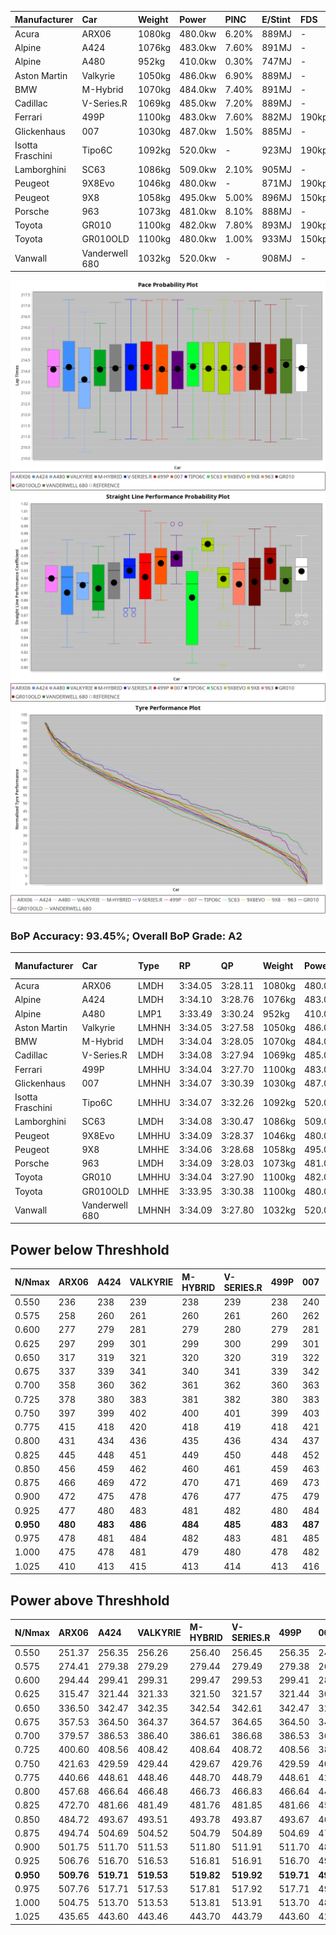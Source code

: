 | Manufacturer     | Car            | Weight | Power   | PINC    | E/Stint | FDS     |
|:-|:-|:-|:-|:-|:-|:-|
| Acura            | ARX06          | 1080kg | 480.0kw | 6.20%   | 889MJ   |    -    |
| Alpine           | A424           | 1076kg | 483.0kw | 7.60%   | 891MJ   |    -    |
| Alpine           | A480           | 952kg  | 410.0kw | 0.30%   | 747MJ   |    -    |
| Aston Martin     | Valkyrie       | 1050kg | 486.0kw | 6.90%   | 889MJ   |    -    |
| BMW              | M-Hybrid       | 1070kg | 484.0kw | 7.40%   | 891MJ   |    -    |
| Cadillac         | V-Series.R     | 1069kg | 485.0kw | 7.20%   | 889MJ   |    -    |
| Ferrari          | 499P           | 1100kg | 483.0kw | 7.60%   | 882MJ   | 190kph  |
| Glickenhaus      | 007            | 1030kg | 487.0kw | 1.50%   | 885MJ   |    -    |
| Isotta Fraschini | Tipo6C         | 1092kg | 520.0kw |    -    | 923MJ   | 190kph  |
| Lamborghini      | SC63           | 1086kg | 509.0kw | 2.10%   | 905MJ   |    -    |
| Peugeot          | 9X8Evo         | 1046kg | 480.0kw |    -    | 871MJ   | 190kph  |
| Peugeot          | 9X8            | 1058kg | 495.0kw | 5.00%   | 896MJ   | 150kph  |
| Porsche          | 963            | 1073kg | 481.0kw | 8.10%   | 888MJ   |    -    |
| Toyota           | GR010          | 1100kg | 482.0kw | 7.80%   | 893MJ   | 190kph  |
| Toyota           | GR010OLD       | 1100kg | 480.0kw | 1.00%   | 933MJ   | 150kph  |
| Vanwall          | Vanderwell 680 | 1032kg | 520.0kw |    -    | 908MJ   |    -    |

![PACECHART](./IMG/AUTO.png)
![STRAIGHTLINEPERFORMANCECHART](./IMG/AUTO_sp.png)
![TYREPERFORMANCECHART](./IMG/AUTO_tw.png)

### BoP Accuracy: 93.45%; Overall BoP Grade: A2
| Manufacturer     | Car            | Type  | RP      | QP      | Weight | Power¹  | Threshhold | PINC    | Power²   | E/Stint | AVG Vmax  | FDS     | RDLC | L/Stint | BOP-Grade | Model Accuracy | Model Points | Match%  | SimDiff |
|:-|:-|:-|:-|:-|:-|:-|:-|:-|:-|:-|:-|:-|:-|:-|:-|:-|:-|:-|:-|
| Acura            | ARX06          | LMDH  | 3:34.05 | 3:28.11 | 1080kg | 480.0kw | 210.0kph   | 6.20%   | 509.80kw |  889MJ  | 317.02kph |    -    | 0.99 | 12      | +B2       | 100.00%        | 996          | 80.27%  | #       |
| Alpine           | A424           | LMDH  | 3:34.10 | 3:28.76 | 1076kg | 483.0kw | 210.0kph   | 7.60%   | 519.70kw |  891MJ  | 314.73kph |    -    | 1.00 | 12      | ~A1       | 98.45%         | 2220         | 96.31%  | #       |
| Alpine           | A480           | LMP1  | 3:33.49 | 3:30.24 |  952kg | 410.0kw | 210.0kph   | 0.30%   | 411.20kw |  747MJ  | 313.59kph |    -    | 0.98 | 11      | -A2       | 95.90%         | 1706         | 91.22%  | -0.20   |
| Aston Martin     | Valkyrie       | LMHNH | 3:34.05 | 3:27.58 | 1050kg | 486.0kw | 210.0kph   | 6.90%   | 519.50kw |  889MJ  | 317.23kph |    -    | 1.03 | 12      | +C2       | 100.00%        | 466          | 73.24%  | #       |
| BMW              | M-Hybrid       | LMDH  | 3:34.04 | 3:28.05 | 1070kg | 484.0kw | 210.0kph   | 7.40%   | 519.80kw |  891MJ  | 317.44kph |    -    | 1.00 | 12      | ~A1       | 100.00%        | 3339         | 100.00% | #       |
| Cadillac         | V-Series.R     | LMDH  | 3:34.08 | 3:27.94 | 1069kg | 485.0kw | 210.0kph   | 7.20%   | 519.90kw |  889MJ  | 319.24kph |    -    | 1.00 | 12      | ~A1       | 99.03%         | 6041         | 97.86%  | #       |
| Ferrari          | 499P           | LMHHU | 3:34.04 | 3:27.70 | 1100kg | 483.0kw | 210.0kph   | 7.60%   | 519.70kw |  882MJ  | 317.10kph | 190kph  | 1.01 | 12      | ~A1       | 99.97%         | 7286         | 100.00% | #       |
| Glickenhaus      | 007            | LMHNH | 3:34.07 | 3:30.39 | 1030kg | 487.0kw | 210.0kph   | 1.50%   | 494.30kw |  885MJ  | 322.51kph |    -    | 0.97 | 12      | ~A1       | 93.90%         | 2170         | 99.17%  | +1.68   |
| Isotta Fraschini | Tipo6C         | LMHHU | 3:34.07 | 3:32.26 | 1092kg | 520.0kw | 210.0kph   |    -    | 520.00kw |  923MJ  | 320.37kph | 190kph  | 1.02 | 12      | +C1       | 98.48%         | 130          | 78.82%  | +1.63   |
| Lamborghini      | SC63           | LMDH  | 3:34.08 | 3:30.47 | 1086kg | 509.0kw | 210.0kph   | 2.10%   | 519.70kw |  905MJ  | 314.19kph |    -    | 1.03 | 12      | ~A1       | 100.00%        | 784          | 98.76%  | +1.41   |
| Peugeot          | 9X8Evo         | LMHHU | 3:34.09 | 3:28.37 | 1046kg | 480.0kw | 210.0kph   |    -    | 480.00kw |  871MJ  | 323.98kph | 190kph  | 1.01 | 12      | +B1       | 100.00%        | 1890         | 87.44%  | #       |
| Peugeot          | 9X8            | LMHHE | 3:34.06 | 3:28.68 | 1058kg | 495.0kw | 210.0kph   | 5.00%   | 519.80kw |  896MJ  | 317.16kph | 150kph  | 1.02 | 12      | ~A1       | 98.18%         | 4753         | 100.00% | -0.39   |
| Porsche          | 963            | LMDH  | 3:34.09 | 3:28.03 | 1073kg | 481.0kw | 210.0kph   | 8.10%   | 520.00kw |  888MJ  | 316.77kph |    -    | 1.00 | 12      | ~A1       | 99.89%         | 15174        | 100.00% | #       |
| Toyota           | GR010          | LMHHU | 3:34.04 | 3:27.90 | 1100kg | 482.0kw | 210.0kph   | 7.80%   | 519.60kw |  893MJ  | 315.96kph | 190kph  | 1.00 | 12      | ~A1       | 99.82%         | 5457         | 100.00% | #       |
| Toyota           | GR010OLD       | LMHHE | 3:33.95 | 3:30.38 | 1100kg | 480.0kw | 210.0kph   | 1.00%   | 484.80kw |  933MJ  | 318.23kph | 150kph  | 0.99 | 12      | +A2       | 100.00%        | 930          | 92.07%  | +2.65   |
| Vanwall          | Vanderwell 680 | LMHNH | 3:34.09 | 3:27.80 | 1032kg | 520.0kw | 0.0kph     |    -    | 520.00kw |  908MJ  | 321.48kph |    -    | 1.02 | 12      | ~A1       | 96.27%         | 645          | 100.00% | +0.36   |

## Power below Threshhold
| N/Nmax    | ARX06   | A424    | VALKYRIE | M-HYBRID | V-SERIES.R | 499P    | 007     | TIPO6C  | SC63    | 9X8EVO  | 9X8     | 963     | GR010   | GR010OLD | VANDERWELL 680 | ​     | RPM      | A480            |
|:-|:-|:-|:-|:-|:-|:-|:-|:-|:-|:-|:-|:-|:-|:-|:-|:-|:-|:-|
|  0.550    |  236    |  238    |  239     |  238     |  239       |  238    |  240    |  256    |  251    |  236    |  244    |  237    |  237    |  236     |  256           |  ​    |   --     |  0.00           |
|  0.575    |  258    |  260    |  261     |  260     |  261       |  260    |  262    |  279    |  274    |  258    |  266    |  259    |  259    |  258     |  279           |  ​    |   --     |  0.00           |
|  0.600    |  277    |  279    |  281     |  279     |  280       |  279    |  281    |  300    |  294    |  277    |  286    |  278    |  278    |  277     |  300           |  ​    |   --     |  0.00           |
|  0.625    |  297    |  299    |  301     |  299     |  300       |  299    |  301    |  322    |  315    |  297    |  306    |  298    |  298    |  297     |  322           |  ​    |   --     |  0.00           |
|  0.650    |  317    |  319    |  321     |  320     |  320       |  319    |  322    |  343    |  336    |  317    |  327    |  318    |  318    |  317     |  343           |  ​    |   --     |  0.00           |
|  0.675    |  337    |  339    |  341     |  340     |  341       |  339    |  342    |  365    |  357    |  337    |  348    |  338    |  338    |  337     |  365           |  ​    |   --     |  0.00           |
|  0.700    |  358    |  360    |  362     |  361     |  362       |  360    |  363    |  387    |  379    |  358    |  369    |  359    |  359    |  358     |  387           |  ​    |   --     |  0.00           |
|  0.725    |  378    |  380    |  383     |  381     |  382       |  380    |  383    |  409    |  400    |  378    |  389    |  379    |  380    |  378     |  409           |  ​    |   --     |  0.00           |
|  0.750    |  397    |  399    |  402     |  400     |  401       |  399    |  403    |  430    |  421    |  397    |  409    |  398    |  399    |  397     |  430           |  ​    |   --     |  0.00           |
|  0.775    |  415    |  418    |  420     |  418     |  419       |  418    |  421    |  449    |  440    |  415    |  428    |  416    |  417    |  415     |  449           |  ​    |  5000    |  -3,217,613.85  |
|  0.800    |  431    |  434    |  436     |  435     |  436       |  434    |  437    |  467    |  457    |  431    |  445    |  432    |  433    |  431     |  467           |  ​    |  5500    |  -3,504,384.13  |
|  0.825    |  445    |  448    |  451     |  449     |  450       |  448    |  452    |  482    |  472    |  445    |  459    |  446    |  447    |  445     |  482           |  ​    |  5999    |  -3,805,183.24  |
|  0.850    |  456    |  459    |  462     |  460     |  461       |  459    |  463    |  494    |  484    |  456    |  470    |  457    |  458    |  456     |  494           |  ​    |  6499    |  -4,120,011.17  |
|  0.875    |  466    |  469    |  472     |  470     |  471       |  469    |  473    |  505    |  494    |  466    |  480    |  467    |  468    |  466     |  505           |  ​    |  7000    |  -4,448,867.91  |
|  0.900    |  472    |  475    |  478     |  476     |  477       |  475    |  479    |  512    |  501    |  472    |  487    |  473    |  474    |  472     |  512           |  ​    |  7500    |  -4,791,753.48  |
|  0.925    |  477    |  480    |  483     |  481     |  482       |  480    |  484    |  517    |  506    |  477    |  492    |  478    |  479    |  477     |  517           |  ​    |  8000    |  407.26         |
| **0.950** | **480** | **483** | **486**  | **484**  | **485**    | **483** | **487** | **520** | **509** | **480** | **495** | **481** | **482** | **480**  | **520**        | **​** | **8499** | **410.26**      |
|  0.975    |  478    |  481    |  484     |  482     |  483       |  481    |  485    |  518    |  507    |  478    |  493    |  479    |  480    |  478     |  518           |  ​    |  9000    |  205.13         |
|  1.000    |  475    |  478    |  481     |  479     |  480       |  478    |  482    |  514    |  504    |  475    |  490    |  476    |  477    |  475     |  514           |  ​    |   --     |  0.00           |
|  1.025    |  410    |  413    |  415     |  413     |  414       |  413    |  416    |  444    |  435    |  410    |  423    |  411    |  412    |  410     |  444           |  ​    |   --     |  0.00           |

## Power above Threshhold
| N/Nmax    | ARX06      | A424       | VALKYRIE   | M-HYBRID   | V-SERIES.R | 499P       | 007        | TIPO6C  | SC63       | 9X8EVO  | 9X8        | 963        | GR010      | GR010OLD   | VANDERWELL 680 | ​     | RPM      | A480            |
|:-|:-|:-|:-|:-|:-|:-|:-|:-|:-|:-|:-|:-|:-|:-|:-|:-|:-|:-|
|  0.550    |  251.37    |  256.35    |  256.26    |  256.40    |  256.45    |  256.35    |  243.15    |  256    |  256.34    |  236    |  256.37    |  256.47    |  256.29    |  238.39    |  256           |  ​    |   --     |  0.00           |
|  0.575    |  274.41    |  279.38    |  279.29    |  279.44    |  279.49    |  279.38    |  266.16    |  279    |  279.37    |  258    |  279.40    |  279.52    |  279.32    |  260.43    |  279           |  ​    |   --     |  0.00           |
|  0.600    |  294.44    |  299.41    |  299.31    |  299.47    |  299.53    |  299.41    |  285.18    |  300    |  299.40    |  277    |  299.43    |  299.55    |  299.34    |  279.46    |  300           |  ​    |   --     |  0.00           |
|  0.625    |  315.47    |  321.44    |  321.33    |  321.50    |  321.57    |  321.44    |  305.19    |  322    |  321.43    |  297    |  321.46    |  321.59    |  321.37    |  299.49    |  322           |  ​    |   --     |  0.00           |
|  0.650    |  336.50    |  342.47    |  342.35    |  342.54    |  342.61    |  342.47    |  326.20    |  343    |  342.45    |  317    |  342.49    |  342.63    |  342.39    |  320.53    |  343           |  ​    |   --     |  0.00           |
|  0.675    |  357.53    |  364.50    |  364.37    |  364.57    |  364.65    |  364.50    |  347.21    |  365    |  364.48    |  337    |  364.53    |  364.67    |  364.42    |  340.56    |  365           |  ​    |   --     |  0.00           |
|  0.700    |  379.57    |  386.53    |  386.40    |  386.61    |  386.68    |  386.53    |  368.23    |  387    |  386.51    |  358    |  386.56    |  386.71    |  386.44    |  361.60    |  387           |  ​    |   --     |  0.00           |
|  0.725    |  400.60    |  408.56    |  408.42    |  408.64    |  408.72    |  408.56    |  389.24    |  409    |  408.54    |  378    |  408.59    |  408.76    |  408.47    |  381.63    |  409           |  ​    |   --     |  0.00           |
|  0.750    |  421.63    |  429.59    |  429.44    |  429.67    |  429.76    |  429.59    |  408.25    |  430    |  429.57    |  397    |  429.62    |  429.79    |  429.49    |  400.66    |  430           |  ​    |   --     |  0.00           |
|  0.775    |  440.66    |  448.61    |  448.46    |  448.70    |  448.79    |  448.61    |  427.26    |  449    |  448.59    |  415    |  448.65    |  448.83    |  448.51    |  418.69    |  449           |  ​    |  5000    |  -3,217,613.85  |
|  0.800    |  457.68    |  466.64    |  466.48    |  466.73    |  466.83    |  466.64    |  444.27    |  467    |  466.62    |  431    |  466.67    |  466.86    |  466.54    |  435.72    |  467           |  ​    |  5500    |  -3,504,384.13  |
|  0.825    |  472.70    |  481.66    |  481.49    |  481.76    |  481.85    |  481.66    |  458.28    |  482    |  481.64    |  445    |  481.70    |  481.89    |  481.55    |  449.74    |  482           |  ​    |  5999    |  -3,805,183.24  |
|  0.850    |  484.72    |  493.67    |  493.51    |  493.78    |  493.87    |  493.67    |  469.29    |  494    |  493.65    |  456    |  493.71    |  493.91    |  493.57    |  460.76    |  494           |  ​    |  6499    |  -4,120,011.17  |
|  0.875    |  494.74    |  504.69    |  504.52    |  504.79    |  504.89    |  504.69    |  479.30    |  505    |  504.67    |  466    |  504.73    |  504.93    |  504.58    |  470.78    |  505           |  ​    |  7000    |  -4,448,867.91  |
|  0.900    |  501.75    |  511.70    |  511.53    |  511.80    |  511.91    |  511.70    |  486.30    |  512    |  511.68    |  472    |  511.74    |  511.95    |  511.59    |  476.79    |  512           |  ​    |  7500    |  -4,791,753.48  |
|  0.925    |  506.76    |  516.70    |  516.53    |  516.81    |  516.91    |  516.70    |  491.30    |  517    |  516.69    |  477    |  516.75    |  516.96    |  516.59    |  481.80    |  517           |  ​    |  8000    |  407.26         |
| **0.950** | **509.76** | **519.71** | **519.53** | **519.82** | **519.92** | **519.71** | **494.30** | **520** | **519.69** | **480** | **519.75** | **519.96** | **519.60** | **484.80** | **520**        | **​** | **8499** | **410.26**      |
|  0.975    |  507.76    |  517.71    |  517.53    |  517.81    |  517.92    |  517.71    |  492.30    |  518    |  517.69    |  478    |  517.75    |  517.96    |  517.59    |  482.80    |  518           |  ​    |  9000    |  205.13         |
|  1.000    |  504.75    |  513.70    |  513.53    |  513.81    |  513.91    |  513.70    |  489.30    |  514    |  513.68    |  475    |  513.74    |  513.95    |  513.59    |  479.79    |  514           |  ​    |   --     |  0.00           |
|  1.025    |  435.65    |  443.60    |  443.46    |  443.70    |  443.79    |  443.60    |  422.26    |  444    |  443.59    |  410    |  443.64    |  443.82    |  443.51    |  413.68    |  444           |  ​    |   --     |  0.00           |
